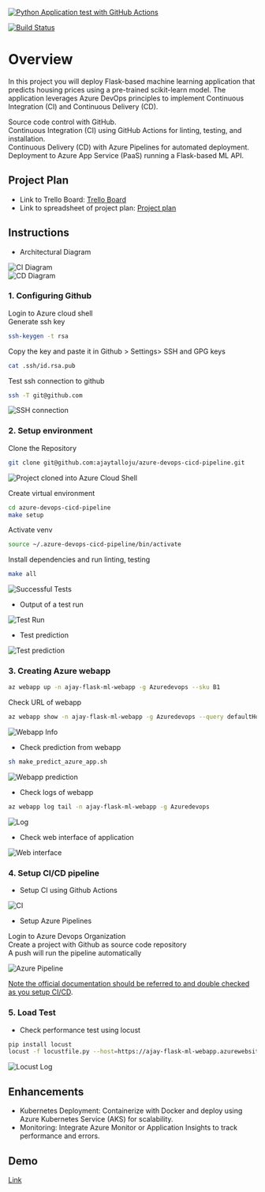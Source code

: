 
[![Python Application test with GitHub Actions](https://github.com/ajaytalloju/azure-devops-cicd-pipeline/actions/workflows/pythonapp.yml/badge.svg)](https://github.com/ajaytalloju/azure-devops-cicd-pipeline/actions/workflows/pythonapp.yml)

[![Build Status](https://dev.azure.com/odluser286298/azure-devops-cicd-pipeline/_apis/build/status%2Fajaytalloju.azure-devops-cicd-pipeline?branchName=main)](https://dev.azure.com/odluser286298/azure-devops-cicd-pipeline/_build/latest?definitionId=1&branchName=main)

# Overview

In this project you will deploy Flask-based machine learning application that predicts housing prices using a pre-trained scikit-learn model. The application leverages Azure DevOps principles to implement Continuous Integration (CI) and Continuous Delivery (CD).

Source code control with GitHub.  
Continuous Integration (CI) using GitHub Actions for linting, testing, and installation.  
Continuous Delivery (CD) with Azure Pipelines for automated deployment.  
Deployment to Azure App Service (PaaS) running a Flask-based ML API.  

## Project Plan

* Link to Trello Board: [Trello Board](https://trello.com/b/R0NsieII)
* Link to spreadsheet of project plan: [Project plan](https://docs.google.com/spreadsheets/d/1xD8k5tAZsOyudxcCCzJGMHDJgEwFAX-DFNKFdtgRHn4/edit?usp=sharing)

## Instructions

* Architectural Diagram

![CI Diagram](images/CI%20diagram.png)  
![CD Diagram](images/CD%20diagram.png)

### 1. Configuring Github

Login to Azure cloud shell  
Generate ssh key

```bash
ssh-keygen -t rsa
```

Copy the key and paste it in Github > Settings> SSH and GPG keys
```bash
cat .ssh/id.rsa.pub
```

Test ssh connection to github

```bash
ssh -T git@github.com
```
![SSH connection](images/successful%20ssh%20connection%20from%20cloud%20shell.png)

### 2. Setup environment

Clone the Repository

```bash
git clone git@github.com:ajaytalloju/azure-devops-cicd-pipeline.git
```

![Project cloned into Azure Cloud Shell](images/git%20repo%20clone.png)

Create virtual environment

```bash
cd azure-devops-cicd-pipeline
make setup
```

Activate venv

```bash
source ~/.azure-devops-cicd-pipeline/bin/activate
```

Install dependencies and run linting, testing

```bash
make all
```

![Successful Tests](images/make%20all%20success.png)

* Output of a test run

![Test Run](images/app.py%20test%20run.png)

* Test prediction

![Test prediction](images/successful%20prediction%20test.png)

### 3. Creating Azure webapp

```bash
az webapp up -n ajay-flask-ml-webapp -g Azuredevops --sku B1
```

Check URL of webapp

```bash
az webapp show -n ajay-flask-ml-webapp -g Azuredevops --query defaultHostName
```

![Webapp Info](images/get%20webapp%20URL.png)

* Check prediction from webapp

```bash
sh make_predict_azure_app.sh
```

![Webapp prediction](images/successful%20prediction%20webapp.png)

* Check logs of webapp

```bash
az webapp log tail -n ajay-flask-ml-webapp -g Azuredevops
```

![Log](images/Streamline%20log%20of%20webapp.png)

* Check web interface of application

![Web interface](images/App%20running%20web%20interface.png)

### 4. Setup CI/CD pipeline

* Setup CI using Github Actions

![CI](images/CI%20success%20using%20github%20actions.png)

* Setup Azure Pipelines

Login to Azure Devops Organization  
Create a project with Github as source code repository  
A push will run the pipeline automatically  

![Azure Pipeline](images/Successful%20Azure%20pipeline%203.png)

[Note the official documentation should be referred to and double checked as you setup CI/CD](https://docs.microsoft.com/en-us/azure/devops/pipelines/ecosystems/python-webapp?view=azure-devops).

### 5. Load Test

* Check performance test using locust

```bash
pip install locust
locust -f locustfile.py --host=https://ajay-flask-ml-webapp.azurewebsites.net
```
![Locust Log](images/load%20test%20using%20locust%20chart.png)

## Enhancements

* Kubernetes Deployment: Containerize with Docker and deploy using Azure Kubernetes Service (AKS) for scalability.
* Monitoring: Integrate Azure Monitor or Application Insights to track performance and errors.

## Demo
[Link](https://youtu.be/UtmLsmbKdus)
